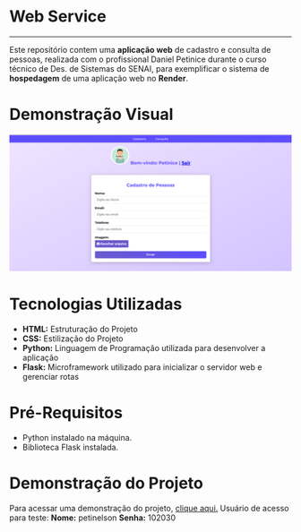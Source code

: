 # Web Service
---
Este repositório contem uma **aplicação web** de cadastro e consulta de pessoas, realizada com o profissional Daniel Petinice durante o curso técnico de Des. de Sistemas do SENAI, para exemplificar o sistema de **hospedagem** de uma aplicação web no **Render**.

# Demonstração Visual 
![tela](static/assets/agenda.png)

# Tecnologias Utilizadas
- **HTML:** Estruturação do Projeto
- **CSS:** Estilização do Projeto
- **Python:** Linguagem de Programação utilizada para desenvolver a aplicação
- **Flask:** Microframework utilizado para inicializar o servidor web e gerenciar rotas

# Pré-Requisitos
- Python instalado na máquina.
- Biblioteca Flask instalada.

# Demonstração do Projeto
Para acessar uma demonstração do projeto, [clique aqui.](https://web-service-santiago.onrender.com)
Usuário de acesso para teste: **Nome:** petinelson **Senha:** 102030

